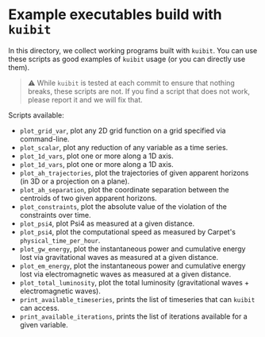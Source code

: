 # Example executables build with `kuibit`

In this directory, we collect working programs built with `kuibit`. You can use
these scripts as good examples of ``kuibit`` usage (or you can directly use
them).

> :warning: While `kuibit` is tested at each commit to ensure that nothing
>           breaks, these scripts are not. If you find a script that does not
>           work, please report it and we will fix that.

Scripts available:
- `plot_grid_var`, plot any 2D grid function on a grid specified via
  command-line.
- `plot_scalar`, plot any reduction of any variable as a time series.
- `plot_1d_vars`, plot one or more along a 1D axis.
- `plot_1d_vars`, plot one or more along a 1D axis.
- `plot_ah_trajectories`, plot the trajectories of given apparent horizons (in
  3D or a projection on a plane).
- `plot_ah_separation`, plot the coordinate separation between the centroids of
  two given apparent horizons.
- `plot_constraints`, plot the absolute value of the violation of the
  constraints over time.
- `plot_psi4`, plot Psi4 as measured at a given distance.
- `plot_psi4`, plot the computational speed as measured by Carpet's
  `physical_time_per_hour`.
- `plot_gw_energy`, plot the instantaneous power and cumulative energy lost via
   gravitational waves as measured at a given distance.
- `plot_em_energy`, plot the instantaneous power and cumulative energy lost via
   electromagnetic waves as measured at a given distance.
- `plot_total_luminosity`, plot the total luminosity (gravitational waves +
   electromagnetic waves).
- `print_available_timeseries`, prints the list of timeseries that can `kuibit`
  can access.
- `print_available_iterations`, prints the list of iterations available for a given
  variable.
